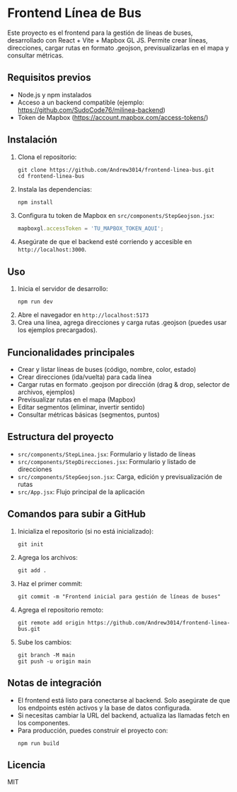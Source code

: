 # Frontend Línea de Bus

Este proyecto es el frontend para la gestión de líneas de buses, desarrollado con React + Vite + Mapbox GL JS. Permite crear líneas, direcciones, cargar rutas en formato .geojson, previsualizarlas en el mapa y consultar métricas.

## Requisitos previos
- Node.js y npm instalados
- Acceso a un backend compatible (ejemplo: https://github.com/SudoCode76/milinea-backend)
- Token de Mapbox (https://account.mapbox.com/access-tokens/)

## Instalación
1. Clona el repositorio:
   ```pwsh
   git clone https://github.com/Andrew3014/frontend-linea-bus.git
   cd frontend-linea-bus
   ```
2. Instala las dependencias:
   ```pwsh
   npm install
   ```
3. Configura tu token de Mapbox en `src/components/StepGeojson.jsx`:
   ```js
   mapboxgl.accessToken = 'TU_MAPBOX_TOKEN_AQUI';
   ```
4. Asegúrate de que el backend esté corriendo y accesible en `http://localhost:3000`.

## Uso
1. Inicia el servidor de desarrollo:
   ```pwsh
   npm run dev
   ```
2. Abre el navegador en `http://localhost:5173`
3. Crea una línea, agrega direcciones y carga rutas .geojson (puedes usar los ejemplos precargados).

## Funcionalidades principales
- Crear y listar líneas de buses (código, nombre, color, estado)
- Crear direcciones (ida/vuelta) para cada línea
- Cargar rutas en formato .geojson por dirección (drag & drop, selector de archivos, ejemplos)
- Previsualizar rutas en el mapa (Mapbox)
- Editar segmentos (eliminar, invertir sentido)
- Consultar métricas básicas (segmentos, puntos)

## Estructura del proyecto
- `src/components/StepLinea.jsx`: Formulario y listado de líneas
- `src/components/StepDirecciones.jsx`: Formulario y listado de direcciones
- `src/components/StepGeojson.jsx`: Carga, edición y previsualización de rutas
- `src/App.jsx`: Flujo principal de la aplicación

## Comandos para subir a GitHub
1. Inicializa el repositorio (si no está inicializado):
   ```pwsh
   git init
   ```
2. Agrega los archivos:
   ```pwsh
   git add .
   ```
3. Haz el primer commit:
   ```pwsh
   git commit -m "Frontend inicial para gestión de líneas de buses"
   ```
4. Agrega el repositorio remoto:
   ```pwsh
   git remote add origin https://github.com/Andrew3014/frontend-linea-bus.git
   ```
5. Sube los cambios:
   ```pwsh
   git branch -M main
   git push -u origin main
   ```

## Notas de integración
- El frontend está listo para conectarse al backend. Solo asegúrate de que los endpoints estén activos y la base de datos configurada.
- Si necesitas cambiar la URL del backend, actualiza las llamadas fetch en los componentes.
- Para producción, puedes construir el proyecto con:
   ```pwsh
   npm run build
   ```

## Licencia
MIT
